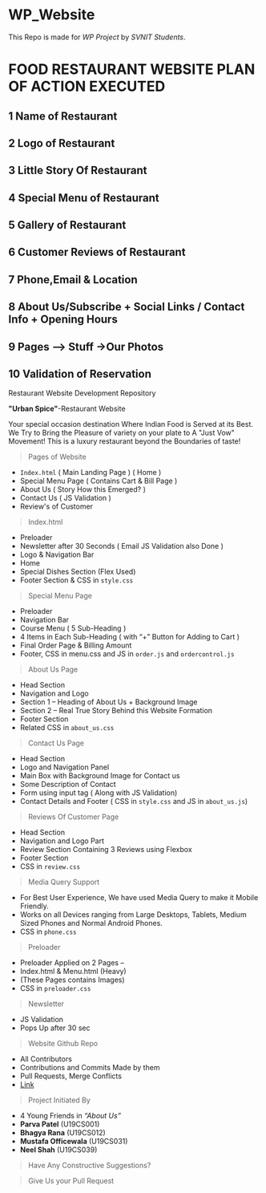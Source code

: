 # WP_Website

This Repo is made for _WP Project_ by _SVNIT Students_.

# FOOD RESTAURANT WEBSITE PLAN OF ACTION EXECUTED

## 1 Name of Restaurant
## 2 Logo of Restaurant
## 3 Little Story Of Restaurant
## 4 Special Menu of Restaurant
## 5 Gallery of Restaurant
## 6 Customer Reviews of Restaurant
## 7 Phone,Email & Location
## 8 About Us/Subscribe + Social Links / Contact Info + Opening Hours
## 9 Pages --> Stuff ->Our Photos
## 10 Validation of Reservation

Restaurant Website Development Repository

**"Urban Spice"**-Restaurant Website

Your special occasion destination Where Indian Food is Served at its Best. We Try to Bring the Pleasure of variety on your plate to A "Just Vow" Movement! This is a luxury restaurant beyond the Boundaries of taste!

>Pages of Website

-	`Index.html` ( Main Landing Page ) ( Home )
-	Special Menu Page ( Contains Cart & Bill Page )
-	About Us ( Story How this Emerged? )
-	Contact Us ( JS Validation )
-	Review's of Customer

>Index.html

-	Preloader
-	Newsletter after 30 Seconds ( Email JS Validation also Done )
-	Logo & Navigation Bar
-	Home 
-	Special Dishes Section (Flex Used)
-	Footer Section & CSS in `style.css`
 
>Special Menu Page

-	Preloader
-	Navigation Bar
-	Course Menu ( 5 Sub-Heading )
-	4 Items in Each Sub-Heading ( with “+” Button for Adding to Cart )
-	Final Order Page & Billing Amount 
-	Footer, CSS in menu.css and JS in `order.js` and `ordercontrol.js`
 
>About Us Page

-	Head Section 
-	Navigation and Logo
-	Section 1 – Heading of About Us + Background Image
-	Section 2 – Real True Story Behind this Website Formation
-	Footer Section
-	Related CSS in `about_us.css`

>Contact Us Page

-	Head Section
-	Logo and Navigation Panel
-	Main Box with Background Image for Contact us
-	Some Description of Contact
-	Form using input tag ( Along with JS Validation)
-	Contact Details and Footer ( CSS in `style.css` and JS in `about_us.js`)
 
>Reviews Of Customer Page

-	Head Section
-	Navigation and Logo Part
-	Review Section Containing 3 Reviews using Flexbox
-	Footer Section
-	CSS in `review.css`
 
>Media Query Support

-	For Best User Experience, We have used Media Query to make it Mobile Friendly.
-	Works on all Devices ranging from Large Desktops, Tablets, Medium Sized Phones and Normal Android Phones.
-	CSS in `phone.css`

>Preloader

-	Preloader Applied on 2 Pages – 
-	Index.html & Menu.html (Heavy)
-	(These Pages contains Images)
-	CSS in `preloader.css`

>Newsletter

-	JS Validation
-	Pops Up after 30 sec

>Website Github Repo

-	All Contributors
-	Contributions and Commits Made by them
-	Pull Requests, Merge Conflicts
-	[Link]( https://github.com/BhagyaRana/WP_Website "Github Repo Link" )

>Project Initiated By

-	4 Young Friends in _“About Us”_
-	**Parva Patel** (U19CS001)
-	**Bhagya Rana** (U19CS012)
-	**Mustafa Officewala** (U19CS031)
-	**Neel Shah** (U19CS039)

>Have Any Constructive Suggestions?

>Give Us your Pull Request 

